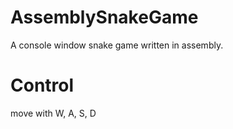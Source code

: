 # AssemblySnakeGame
A console window snake game written in assembly.

# Control
move with W, A, S, D
